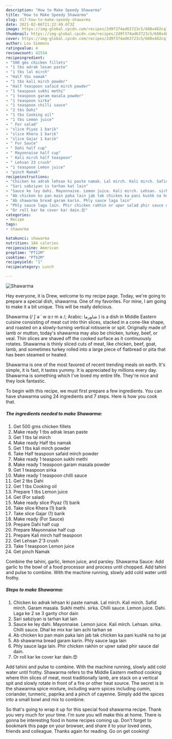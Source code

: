 ```yaml
---
description: "How to Make Speedy Shawarma"
title: "How to Make Speedy Shawarma"
slug: 417-how-to-make-speedy-shawarma
date: 2021-02-06T21:22:49.073Z
image: https://img-global.cpcdn.com/recipes/2d9f374ad63723c5/680x482cq70/shawarma-recipe-main-photo.jpg
thumbnail: https://img-global.cpcdn.com/recipes/2d9f374ad63723c5/680x482cq70/shawarma-recipe-main-photo.jpg
cover: https://img-global.cpcdn.com/recipes/2d9f374ad63723c5/680x482cq70/shawarma-recipe-main-photo.jpg
author: Lou Simmons
ratingvalue: 4
reviewcount: 42534
recipeingredient:
- "500 gms chicken fillets"
- "1 tbs adrak lesan paste"
- "1 tbs lal mirch"
- "Half tbs namak"
- "1 tbs kali mirch powder"
- "Half teaspoon safaid mirch powder"
- "1 teaspoon sukhi methi"
- "1 teaspoon garam masala powder"
- "1 teaspoon sirka"
- "1 teaspoon chilli sauce"
- "2 tbs Dahi"
- "1 tbs Cooking oil"
- "1 tbs Lemon juice"
- " For salad"
- "slice Piyaz 1 barik"
- "slice Khera 1 barik"
- "slice Gajar 1 barik"
- " For Sauce"
- " Dahi half cup"
- " Mayonnaise half cup"
- " Kali mirch half teaspoon"
- " Lehsan 23 crush"
- "1 teaspoon Lemon juice"
- "pinch Namak"
recipeinstructions:
- "Chicken ko adrak lehsan ki paste namak. Lal mirch. Kali mirch. Safid mirch. Garam masala. Sukhi methi. sirka. Chilli sauce. Lemon juice. Dahi. Laga ke 2 se 3 ganty chor dain"
- "Sari sabziyan is tarhan kat lain"
- "Sauce ke ley dahi. Mayonnaise. Lemon juice. Kali mirch. Lehsan. sirka. Chilli sauce. Dhal ke mix kar lain achi tarhan se"
- "Ab chicken ko pan main paka lain jab tak chicken ka pani kushk na ho jai"
- "Ab shawarma bread garam karin. Phly sauce laga lain"
- "Phly sauce laga lain. Phir chicken rakhin or upwr salad phir sauce dal dain."
- "Or roll kar ke cover kar dain.😍"
categories:
- Recipe
tags:
- shawarma

katakunci: shawarma 
nutrition: 184 calories
recipecuisine: American
preptime: "PT12M"
cooktime: "PT52M"
recipeyield: "1"
recipecategory: Lunch

---
```



![Shawarma](https://img-global.cpcdn.com/recipes/2d9f374ad63723c5/680x482cq70/shawarma-recipe-main-photo.jpg)

Hey everyone, it is Drew, welcome to my recipe page. Today, we're going to prepare a special dish, shawarma. One of my favorites. For mine, I am going to make it a bit unique. This will be really delicious.

Shawarma (/ ʃ ə ˈ w ɑːr m ə /; Arabic: شاورما ‎) is a dish in Middle Eastern cuisine consisting of meat cut into thin slices, stacked in a cone-like shape, and roasted on a slowly-turning vertical rotisserie or spit. Originally made of lamb or mutton, today&#39;s shawarma may also be chicken, turkey, beef, or veal. Thin slices are shaved off the cooked surface as it continuously rotates. Shawarma is thinly sliced cuts of meat, like chicken, beef, goat, lamb, and sometimes turkey rolled into a large piece of flatbread or pita that has been steamed or heated.

Shawarma is one of the most favored of recent trending meals on earth. It's simple, it is fast, it tastes yummy. It is appreciated by millions every day. Shawarma is something which I've loved my entire life. They're nice and they look fantastic.


To begin with this recipe, we must first prepare a few ingredients. You can have shawarma using 24 ingredients and 7 steps. Here is how you cook that.

<!--inarticleads1-->

##### The ingredients needed to make Shawarma:

1. Get 500 gms chicken fillets
1. Make ready 1 tbs adrak lesan paste
1. Get 1 tbs lal mirch
1. Make ready Half tbs namak
1. Get 1 tbs kali mirch powder
1. Take Half teaspoon safaid mirch powder
1. Make ready 1 teaspoon sukhi methi
1. Make ready 1 teaspoon garam masala powder
1. Get 1 teaspoon sirka
1. Make ready 1 teaspoon chilli sauce
1. Get 2 tbs Dahi
1. Get 1 tbs Cooking oil
1. Prepare 1 tbs Lemon juice
1. Get  (For salad)
1. Make ready slice Piyaz (1) barik
1. Take slice Khera (1) barik
1. Take slice Gajar (1) barik
1. Make ready  (For Sauce)
1. Prepare  Dahi half cup
1. Prepare  Mayonnaise half cup
1. Prepare  Kali mirch half teaspoon
1. Get  Lehsan 2&#39;3 crush
1. Take 1 teaspoon Lemon juice
1. Get pinch Namak


Combine the tahini, garlic, lemon juice, and parsley. Shawarma Sauce: Add garlic to the bowl of a food processor and process until chopped. Add tahini and pulse to combine. With the machine running, slowly add cold water until frothy. 

<!--inarticleads2-->

##### Steps to make Shawarma:

1. Chicken ko adrak lehsan ki paste namak. Lal mirch. Kali mirch. Safid mirch. Garam masala. Sukhi methi. sirka. Chilli sauce. Lemon juice. Dahi. Laga ke 2 se 3 ganty chor dain
1. Sari sabziyan is tarhan kat lain
1. Sauce ke ley dahi. Mayonnaise. Lemon juice. Kali mirch. Lehsan. sirka. Chilli sauce. Dhal ke mix kar lain achi tarhan se
1. Ab chicken ko pan main paka lain jab tak chicken ka pani kushk na ho jai
1. Ab shawarma bread garam karin. Phly sauce laga lain
1. Phly sauce laga lain. Phir chicken rakhin or upwr salad phir sauce dal dain.
1. Or roll kar ke cover kar dain.😍


Add tahini and pulse to combine. With the machine running, slowly add cold water until frothy. Shawarma refers to the Middle Eastern method cooking where thin slices of meat, most traditionally lamb, are stack on a vertical spit and slowly rotate in front of a fire or other heat source. The secret is in the shawarma spice mixture, including warm spices including cumin, coriander, turmeric, paprika and a pinch of cayenne. Simply add the spices into a small bowl and mix to combine. 

So that's going to wrap it up for this special food shawarma recipe. Thank you very much for your time. I'm sure you will make this at home. There is gonna be interesting food in home recipes coming up. Don't forget to bookmark this page on your browser, and share it to your loved ones, friends and colleague. Thanks again for reading. Go on get cooking!
